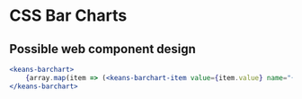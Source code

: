 # CSS Bar Charts

## Possible web component design

```jsx
<keans-barchart>
    {array.map(item => (<keans-barchart-item value={item.value} name="{itme.name"><keans-barchart-item>))}
</keans-barchart>
```
